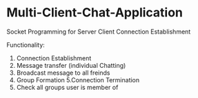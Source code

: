 # Multi-Client-Chat-Application
Socket Programming for Server Client Connection Establishment

Functionality:
1. Connection Establishment
2. Message transfer (individual Chatting)
3. Broadcast message to all freinds
4. Group Formation
5.Connection Termination
6. Check all groups user is member of
